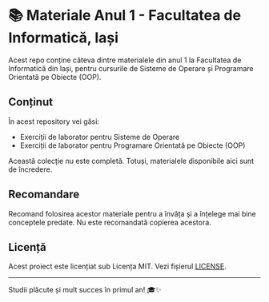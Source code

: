 # 📚 Materiale Anul 1 - Facultatea de Informatică, Iași

Acest repo conține câteva dintre materialele din anul 1 la Facultatea de Informatică din Iași, pentru cursurile de Sisteme de Operare și Programare Orientată pe Obiecte (OOP). 

## Conținut

În acest repository vei găsi:

- Exerciții de laborator pentru Sisteme de Operare
- Exerciții de laborator pentru Programare Orientată pe Obiecte (OOP)

Această colecție nu este completă. Totuși, materialele disponibile aici sunt de încredere.
<br>

## Recomandare

Recomand folosirea acestor materiale pentru a învăța și a înțelege mai bine conceptele predate. Nu este recomandată copierea acestora.

## Licență

Acest proiect este licențiat sub Licența MIT. Vezi fișierul [LICENSE](https://github.com/DamianCozma/FII/LICENSE).

---

Studii plăcute și mult succes în primul an! 🎓✨

